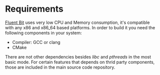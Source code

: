 # Requirements

[Fluent Bit](http://fluentbit.io) uses very low CPU and Memory consumption, it's compatible with any x86 and x86_64 based platforms. In order to build it you need the following components in your system:

- Compiler: GCC or clang
- CMake

There are not other dependencies besides _libc_ and _pthreads_ in the most basic mode. For certain features that depends on thrid party components, those are included in the main source code repository.
